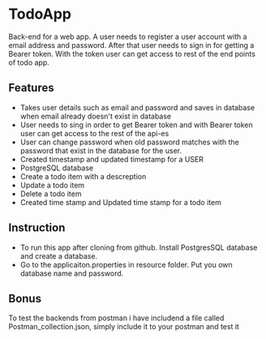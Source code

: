 # TodoApp

Back-end for a web app. A user needs to register a  user account with a email address and password.
After that user needs to sign in for getting a Bearer token. With the token user can get access to rest of the end points of todo app.

## Features

- Takes user details such as email and password and saves in database when email already doesn't exist in database
- User needs to sing in order to get Bearer token and with Bearer token user can get access to the rest of the api-es
- User can change password when old password matches with the password that exist in the database for the user.
- Created timestamp and updated timestamp for a USER
- PostgreSQL database
- Create a todo item with a descreption
- Update a todo item
- Delete a todo item
- Created time stamp and Updated time stamp for a todo item

## Instruction

- To run this app after cloning from github. Install PostgresSQL database and create a database.
- Go to the applicaiton.properties in resource folder. Put you own database name and password.

## Bonus

To test the backends from postman i have includend a file called Postman_collection.json, simply include it to your postman and test it
